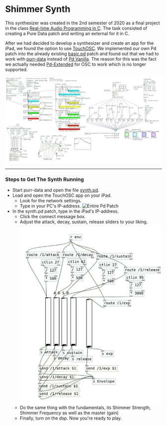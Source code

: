 # Shimmer Synth

This synthesizer was created in the 2nd semester of 2020 as a final project in the class [Real-time Audio Programming in C](https://github.com/audio-communication-group/real-time-audio-programming-in-C_SoSe2020.git). The task consisted of creating a Pure Data patch and writing an external for it in C. 

After we had decided to develop a synthesizer and create an app for the iPad, we found the option to use [TouchOSC](https://hexler.net/docs/touchosc-getting-started). 
We implemented our own Pd patch into the already existing [basic.pd](https://hexler.net/pub/touchosc/basic.pd) patch and found out that we had to work with [purr-data](https://agraef.github.io/purr-data/) instead of [Pd Vanilla](http://puredata.info/downloads/pure-data). The reason for this was the fact we actually needed [Pd-Extended](http://puredata.info/downloads/pd-extended) for OSC to work which is no longer supported.

![Entire Pd Patch](https://github.com/thomaschhh/RTAP-Synthesizer/blob/master/Images/pd_patch.png?raw=true)

***

### Steps to Get The Synth Running

- Start purr-data and open the file [synth.pd](https://github.com/thomaschhh/RTAP-Synthesizer/blob/master/PureData/Synth.pd).
- Load and open the TouchOSC app on your iPad.
    - Look for the network settings.
    - Type in your PC's IP-address.
    ![Entire Pd Patch](https://github.com/thomaschhh/RTAP-Synthesizer/blob/master/Images/osc_connections.png?raw=true)
- In the synth.pd patch, type in the iPad's IP-address.
    - Click the connect message box.
    - Adjust the attack, decay, sustain, release sliders to your liking.
    ![Entire Pd Patch](https://github.com/thomaschhh/RTAP-Synthesizer/blob/master/Images/envelope.png?raw=true)
    - Do the same thing with the fundamentals, its Shimmer Strength, Shimmer Frequency as well as the master (gain)
    - Finally, turn on the dsp. Now you're ready to play. 
